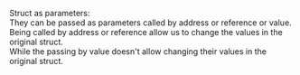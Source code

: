 Struct as parameters:\
They can be passed as parameters called by address or reference or value.\
Being called by address or reference allow us to change the values in the original struct.\
While the passing by value doesn't allow changing their values in the original struct.